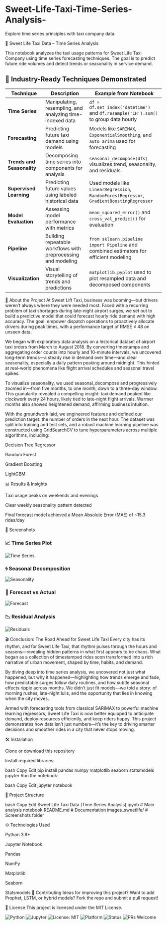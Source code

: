 # Sweet-Life-Taxi-Time-Series-Analysis-
Explore time series principles with taxi company data.  

🚕 Sweet Life Taxi Data – Time Series Analysis

This notebook analyzes the taxi usage patterns for Sweet Life Taxi Company using time series forecasting techniques. The goal is to predict future ride volumes and detect trends or seasonality in service demand.

## 🧠 Industry-Ready Techniques Demonstrated

| Technique             | Description                                                                 | Example from Notebook                                                                 |
|-----------------------|-----------------------------------------------------------------------------|----------------------------------------------------------------------------------------|
| **Time Series**        | Manipulating, resampling, and analyzing time-indexed data                  | `df = df.set_index('datetime')` and `df.resample('1H').sum()` to group data hourly     |
| **Forecasting**        | Predicting future taxi demand using models                                 | Models like `SARIMAX`, `ExponentialSmoothing`, and `auto_arima` used for forecasting   |
| **Trends and Seasonality** | Decomposing time series into components for analysis                  | `seasonal_decompose(dfs)` visualizes trend, seasonality, and residuals                |
| **Supervised Learning**| Predicting future values using labeled historical data                     | Used models like `LinearRegression`, `RandomForestRegressor`, `GradientBoostingRegressor` |
| **Model Evaluation**   | Assessing model performance with metrics                                    | `mean_squared_error()` and `cross_val_predict()` for evaluation                        |
| **Pipeline**           | Building repeatable workflows with preprocessing and modeling              | `from sklearn.pipeline import Pipeline` and combined estimators for efficient modeling |
| **Visualization**      | Visual storytelling of trends and predictions                              | `matplotlib.pyplot` used to plot resampled data and decomposed components              |


📌 About the Project
At Sweet Lift Taxi, business was booming—but drivers weren’t always where they were needed most. Faced with a recurring problem of taxi shortages during late-night airport surges, we set out to build a predictive model that could forecast hourly ride demand with high accuracy. The goal: empower dispatch operations to proactively allocate drivers during peak times, with a performance target of RMSE ≤ 48 on unseen data.

We began with exploratory data analysis on a historical dataset of airport taxi orders from March to August 2018. By converting timestamps and aggregating order counts into hourly and 10-minute intervals, we uncovered long-term trends—a steady rise in demand over time—and clear seasonality, especially a daily pattern peaking around midnight. This hinted at real-world phenomena like flight arrival schedules and seasonal travel spikes.

To visualize seasonality, we used seasonal_decompose and progressively zoomed in—from five months, to one month, down to a three-day window. This granularity revealed a compelling insight: taxi demand peaked like clockwork every 24 hours, likely tied to late-night flight arrivals. Warmer months also showed heightened demand, affirming business intuition.

With the groundwork laid, we engineered features and defined our prediction target: the number of orders in the next hour. The dataset was split into training and test sets, and a robust machine learning pipeline was constructed using GridSearchCV to tune hyperparameters across multiple algorithms, including:

Decision Tree Regressor

Random Forest

Gradient Boosting

LightGBM


📊 Results & Insights

Taxi usage peaks on weekends and evenings

Clear weekly seasonality pattern detected

Final forecast model achieved a Mean Absolute Error (MAE) of ~15.3 rides/day

📸 Screenshots
### 📈 Time Series Plot  
![Time Series](images_sweetlife/sweetlife_image_1.png)

### 🌀 Seasonal Decomposition  
![Seasonality](images_sweetlife/sweetlife_image_2.png)

### 🔁 Forecast vs Actual  
![Forecast](images_sweetlife/sweetlife_image_3.png)

### 📉 Residual Analysis  
![Residuals](images_sweetlife/sweetlife_image_4.png)

🎬 Conclusion: The Road Ahead for Sweet Life Taxi
Every city has its rhythm, and for Sweet Life Taxi, that rhythm pulses through the hours and seasons—revealing hidden patterns in what first appears to be chaos. What began as a collection of timestamped rides soon transformed into a rich narrative of urban movement, shaped by time, habits, and demand.

By diving deep into time series analysis, we uncovered not just what happened, but why it happened—highlighting how trends emerge and fade, how predictable surges follow daily routines, and how subtle seasonal effects ripple across months. We didn’t just fit models—we told a story: of morning rushes, late-night lulls, and the opportunity that lies in knowing when the city moves.

Armed with forecasting tools from classical SARIMAX to powerful machine learning regressors, Sweet Life Taxi is now better equipped to anticipate demand, deploy resources efficiently, and keep riders happy. This project demonstrates how data isn’t just numbers—it’s the key to driving smarter decisions and smoother rides in a city that never stops moving.


🛠 Installation

Clone or download this repository

Install required libraries:

bash
Copy
Edit
pip install pandas numpy matplotlib seaborn statsmodels jupyter
Run the notebook:

bash
Copy
Edit
jupyter notebook

📁 Project Structure

bash
Copy
Edit
Sweet Life Taxi Data (Time Series Analysis).ipynb  # Main analysis notebook
README.md                                         # Documentation
images_sweetlife/                                 # Screenshots folder

⚙️ Technologies Used

Python 3.8+

Jupyter Notebook

Pandas

NumPy

Matplotlib

Seaborn

Statsmodels
🤝 Contributing
Ideas for improving this project? Want to add Prophet, LSTM, or hybrid models? Fork the repo and submit a pull request!

🪪 License
This project is licensed under the MIT License.  


![Python](https://img.shields.io/badge/Python-3.8+-blue.svg)
![Jupyter](https://img.shields.io/badge/Jupyter-Notebook-orange.svg)
![License: MIT](https://img.shields.io/badge/License-MIT-yellow.svg)
![Platform](https://img.shields.io/badge/Platform-JupyterLab%20%7C%20Notebook-lightgrey.svg)
![Status](https://img.shields.io/badge/Status-Exploratory-blueviolet.svg)
![PRs Welcome](https://img.shields.io/badge/PRs-welcome-brightgreen.svg)

